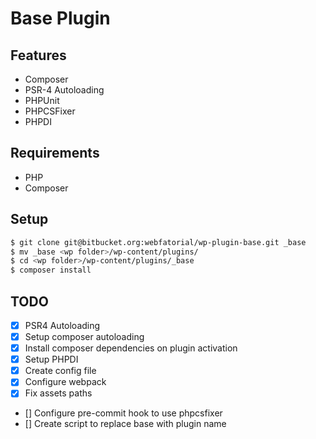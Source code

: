 # Base Plugin

## Features
- Composer
- PSR-4 Autoloading
- PHPUnit
- PHPCSFixer
- PHPDI

## Requirements
- PHP
- Composer

## Setup
```sh
$ git clone git@bitbucket.org:webfatorial/wp-plugin-base.git _base
$ mv _base <wp folder>/wp-content/plugins/
$ cd <wp folder>/wp-content/plugins/_base
$ composer install
```

## TODO
- [x] PSR4 Autoloading
- [x] Setup composer autoloading
- [x] Install composer dependencies on plugin activation
- [x] Setup PHPDI
- [x] Create config file
- [x] Configure webpack
- [x] Fix assets paths
- [] Configure pre-commit hook to use phpcsfixer
- [] Create script to replace base with plugin name
